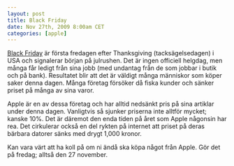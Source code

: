 ```yaml
---
layout: post
title: Black Friday
date: Nov 27th, 2009 8:00am CET
categories: [apple]
---
```


[Black Friday](http://en.wikipedia.org/wiki/Black_Friday_%28shopping%29) är första fredagen efter Thanksgiving (tacksägelsedagen) i USA och signalerar början på julrushen. Det är ingen officiell helgdag, men många får ledigt från sina jobb (med undantag från de som jobbar i butik och på bank). Resultatet blir att det är väldigt många människor som köper saker denna dagen. Många företag försöker då fiska kunder och sänker priset på många av sina varor.

Apple är en av dessa företag och har alltid nedsänkt pris på sina artiklar under denna dagen. Vanligtvis så sjunker priserna inte alltför mycket; kanske 10%. Det är däremot den enda tiden på året som Apple någonsin har rea. Det cirkulerar också en del rykten på internet att priset på deras bärbara datorer sänks med drygt 1,000 kronor.

Kan vara värt att ha koll på om ni ändå ska köpa något från Apple. Gör det på fredag; alltså den 27 november.